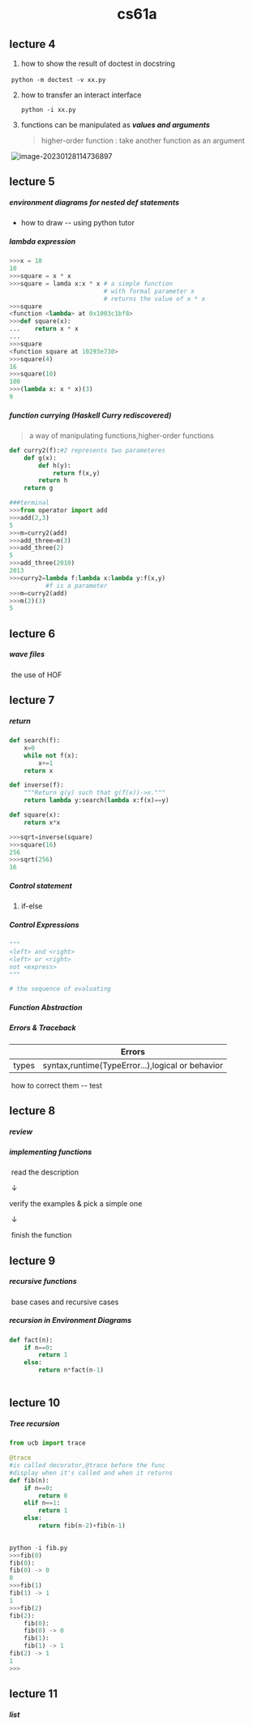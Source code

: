 <h1 align="center">
    cs61a
</h1>

## lecture 4

1. how to show the result of doctest in docstring

​		`python -m doctest -v xx.py`

2. how to transfer an interact interface

   `python -i xx.py`

3. functions can be manipulated as ***values and arguments***

   > higher-order function : take another function as an argument

​		![image-20230128114736897](image/cs61a/image-20230128114736897.png)



## lecture 5

##### environment diagrams for nested def statements

- how to draw -- using python tutor

##### lambda expression

```python
>>>x = 10
10
>>>square = x * x
>>>square = lamda x:x * x # a simple function
						  # with formal parameter x 
    					  # returns the value of x * x
>>>square
<function <lambda> at 0x1003c1bf8>
>>>def square(x):
...	   return x * x
...
>>>square
<function square at 10293e730>
>>>square(4)
16
>>>square(10)
100
>>>(lambda x: x * x)(3)
9
```

#####  function currying   (Haskell Curry  rediscovered)

> a way of manipulating functions,higher-order functions

```python
def curry2(f):#2 represents two parameteres
    def g(x):
        def h(y):
            return f(x,y)
        return h
    return g
```

```python
###terminal
>>>from operator import add
>>>add(2,3)
5
>>>m=curry2(add)
>>>add_three=m(3)
>>>add_three(2)
5
>>>add_three(2010)
2013
>>>curry2=lambda f:lambda x:lambda y:f(x,y)
		  #f is a parameter
>>>m=curry2(add)
>>>m(2)(3)
5
```



## lecture 6

##### wave files

​	the use of HOF



## lecture 7

##### return

```python
def search(f):
    x=0
    while not f(x):
        x+=1
    return x

def inverse(f):
    """Return g(y) such that g(f(x))->x."""
    return lambda y:search(lambda x:f(x)==y)

def square(x):
    return x*x

>>>sqrt=inverse(square)
>>>square(16)
256
>>>sqrt(256)
16
```

##### Control statement

1. if-else

##### Control Expressions

```python
"""
<left> and <right>
<left> or <right>
not <express>
"""

# the sequence of evaluating
```

##### Function Abstraction

##### Errors & Traceback

|       | Errors                                           |
| ----- | ------------------------------------------------ |
| types | syntax,runtime(TypeError...),logical or behavior |

​	how to correct them -- test



## lecture 8

##### review

##### implementing functions

​	read the description

​					$\downarrow$

verify the examples & pick a simple one

​					$\downarrow$

​	finish the function



## lecture 9

##### recursive functions

​	base cases and recursive cases

##### recursion in Environment Diagrams

```python
def fact(n):
    if n==0:
        return 1
    else:
        return n*fact(n-1)
   

```



## lecture 10

<h5> Tree recursion
</h5>

```python
from ucb import trace

@trace  
#is called decorator,@trace before the func
#display when it's called and when it returns
def fib(n):
    if n==0:
        return 0
    elif n==1:
        return 1
    else:
        return fib(n-2)+fib(n-1)

    
python -i fib.py
>>>fib(0)
fib(0):
fib(0) -> 0
0
>>>fib(1)
fib(1) -> 1
1
>>>fib(2)
fib(2):
    fib(0):
	fib(0) -> 0
    fib(1):
    fib(1) -> 1
fib(2) -> 1
1
>>>
```



## lecture 11

##### list

